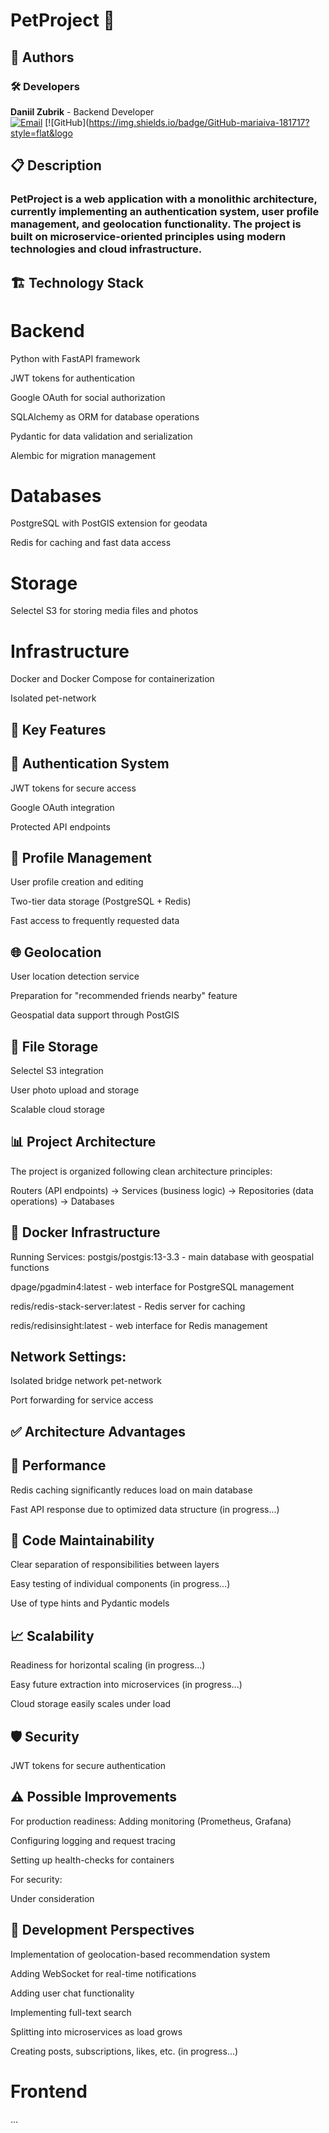 # PetProject 🐾
## 👥 Authors

### 🛠️ Developers

**Daniil Zubrik** - Backend Developer  
[![Email](https://img.shields.io/badge/Email-maria.ivanova@petproject.com-blue?style=flat&logo=gmail)](mailto:maria.ivanova@petproject.com)
[![GitHub](https://img.shields.io/badge/GitHub-mariaiva-181717?style=flat&logo
## 📋 Description
### PetProject is a web application with a monolithic architecture, currently implementing an authentication system, user profile management, and geolocation functionality. The project is built on microservice-oriented principles using modern technologies and cloud infrastructure.

## 🏗️ Technology Stack
# Backend
Python with FastAPI framework

JWT tokens for authentication

Google OAuth for social authorization

SQLAlchemy as ORM for database operations

Pydantic for data validation and serialization

Alembic for migration management

# Databases
PostgreSQL with PostGIS extension for geodata

Redis for caching and fast data access

# Storage
Selectel S3 for storing media files and photos

# Infrastructure
Docker and Docker Compose for containerization

Isolated pet-network

## 🎯 Key Features
## 🔐 Authentication System
JWT tokens for secure access

Google OAuth integration

Protected API endpoints

## 👤 Profile Management
User profile creation and editing

Two-tier data storage (PostgreSQL + Redis)

Fast access to frequently requested data

## 🌐 Geolocation
User location detection service

Preparation for "recommended friends nearby" feature

Geospatial data support through PostGIS

## 💾 File Storage
Selectel S3 integration

User photo upload and storage

Scalable cloud storage

## 📊 Project Architecture
The project is organized following clean architecture principles:

Routers (API endpoints) → Services (business logic) → Repositories (data operations) → Databases

## 🐳 Docker Infrastructure
Running Services:
postgis/postgis:13-3.3 - main database with geospatial functions

dpage/pgadmin4:latest - web interface for PostgreSQL management

redis/redis-stack-server:latest - Redis server for caching

redis/redisinsight:latest - web interface for Redis management

## Network Settings:
Isolated bridge network pet-network

Port forwarding for service access

## ✅ Architecture Advantages
## 🚀 Performance
Redis caching significantly reduces load on main database

Fast API response due to optimized data structure (in progress...)

## 🔧 Code Maintainability
Clear separation of responsibilities between layers

Easy testing of individual components (in progress...)

Use of type hints and Pydantic models

## 📈 Scalability
Readiness for horizontal scaling (in progress...)

Easy future extraction into microservices (in progress...)

Cloud storage easily scales under load

## 🛡️ Security
JWT tokens for secure authentication

## ⚠️ Possible Improvements
For production readiness:
Adding monitoring (Prometheus, Grafana)

Configuring logging and request tracing

Setting up health-checks for containers

For security:

Under consideration

## 🎯 Development Perspectives
Implementation of geolocation-based recommendation system

Adding WebSocket for real-time notifications

Adding user chat functionality

Implementing full-text search

Splitting into microservices as load grows

Creating posts, subscriptions, likes, etc. (in progress...)

# Frontend
...

